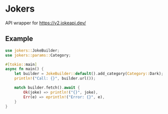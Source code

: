 # Jokers

API wrapper for https://v2.jokeapi.dev/

## Example

```rust
use jokers::JokeBuilder;
use jokers::params::Category;

#[tokio::main]
async fn main() {
    let builder = JokeBuilder::default().add_category(Category::Dark);
    println!("Call: {}", builder.url());

    match builder.fetch().await {
        Ok(joke) => println!("{}", joke),
        Err(e) => eprintln!("Error: {}", e),
    }
}
```
